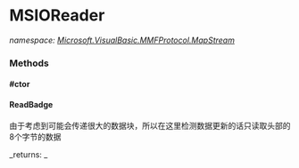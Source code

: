 ﻿
# MSIOReader
_namespace: [Microsoft.VisualBasic.MMFProtocol.MapStream](N-Microsoft.VisualBasic.MMFProtocol.MapStream.md)_



### Methods

#### #ctor

#### ReadBadge
由于考虑到可能会传递很大的数据块，所以在这里检测数据更新的话只读取头部的8个字节的数据

_returns: _



